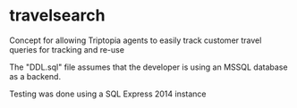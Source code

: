 # travelsearch
Concept for allowing Triptopia agents to easily track customer travel queries for tracking and re-use

The "DDL.sql" file assumes that the developer is using an MSSQL database as a backend.

Testing was done using a SQL Express 2014 instance

